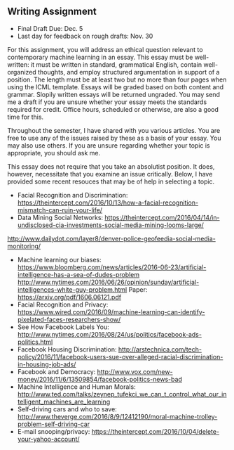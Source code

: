 Writing Assignment
--
* Final Draft Due: Dec. 5
* Last day for feedback on rough drafts: Nov. 30

For this assignment, you will address an ethical question relevant to contemporary machine learning in an essay.  This essay must be well-written: it must be written in standard, grammatical English, contain well-organized thoughts, and employ structured argumentation in support of a position.  The length must be at least two but no more than four pages when using the ICML template.  Essays will be graded based on both content and grammar.  Slopily written essays will be returned ungraded.
You may send me a draft if you are unsure whether your essay meets the standards required for credit.  Office hours, scheduled or otherwise, are also a good time for this.

Throughout the semester, I have shared with you various articles.  You are free to use any of the issues raised by these as a basis of your essay.  You may also use others.  If you are unsure regarding whether your topic is appropriate, you should ask me.

This essay does not require that you take an absolutist position.  It does, however, necessitate that you examine an issue critically.  Below, I have provided some recent resouces that may be of help in selecting a topic.


* Facial Recognition and Discrimination: https://theintercept.com/2016/10/13/how-a-facial-recognition-mismatch-can-ruin-your-life/
* Data Mining Social Networks: https://theintercept.com/2016/04/14/in-undisclosed-cia-investments-social-media-mining-looms-large/

http://www.dailydot.com/layer8/denver-police-geofeedia-social-media-monitoring/
* Machine learning our biases: https://www.bloomberg.com/news/articles/2016-06-23/artificial-intelligence-has-a-sea-of-dudes-problem
http://www.nytimes.com/2016/06/26/opinion/sunday/artificial-intelligences-white-guy-problem.html
Paper: https://arxiv.org/pdf/1606.06121.pdf
* Facial Recognition and Privacy: https://www.wired.com/2016/09/machine-learning-can-identify-pixelated-faces-researchers-show/
* See How Facebook Labels You: http://www.nytimes.com/2016/08/24/us/politics/facebook-ads-politics.html
* Facebook Housing Discrimination: http://arstechnica.com/tech-policy/2016/11/facebook-users-sue-over-alleged-racial-discrimination-in-housing-job-ads/
* Facebook and Democracy: http://www.vox.com/new-money/2016/11/6/13509854/facebook-politics-news-bad
* Machine Intelligence and Human Morals: http://www.ted.com/talks/zeynep_tufekci_we_can_t_control_what_our_intelligent_machines_are_learning
* Self-driving cars and who to save: http://www.theverge.com/2016/8/9/12412190/moral-machine-trolley-problem-self-driving-car
* E-mail snooping/privacy: https://theintercept.com/2016/10/04/delete-your-yahoo-account/
